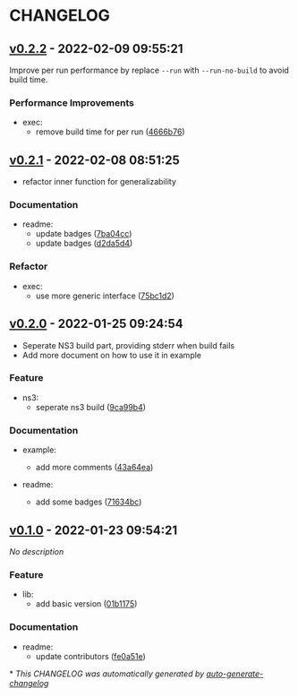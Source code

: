 # CHANGELOG

## [v0.2.2](https://github.com/BobAnkh/ns3-parallel/releases/tag/v0.2.2) - 2022-02-09 09:55:21

Improve per run performance by replace `--run` with `--run-no-build` to avoid build time.

### Performance Improvements

- exec:
  - remove build time for per run ([4666b76](https://github.com/BobAnkh/ns3-parallel/commit/4666b76be5c5dad2bfc7abdc34d6f88027c408c7))

## [v0.2.1](https://github.com/BobAnkh/ns3-parallel/releases/tag/v0.2.1) - 2022-02-08 08:51:25

- refactor inner function for generalizability

### Documentation

- readme:
  - update badges ([7ba04cc](https://github.com/BobAnkh/ns3-parallel/commit/7ba04ccd7bff1bfdbaf511fa08494dfd223b2c6a))
  - update badges ([d2da5d4](https://github.com/BobAnkh/ns3-parallel/commit/d2da5d4730d97a4174513522b7753eca78d3e08a))

### Refactor

- exec:
  - use more generic interface ([75bc1d2](https://github.com/BobAnkh/ns3-parallel/commit/75bc1d29f542e40433fb4ff061850b10a8045336))

## [v0.2.0](https://github.com/BobAnkh/ns3-parallel/releases/tag/v0.2.0) - 2022-01-25 09:24:54

- Seperate NS3 build part, providing stderr when build fails
- Add more document on how to use it in example

### Feature

- ns3:
  - seperate ns3 build ([9ca99b4](https://github.com/BobAnkh/ns3-parallel/commit/9ca99b4c9a5e8cf175a1321dcb7df810db550bce))

### Documentation

- example:
  - add more comments ([43a64ea](https://github.com/BobAnkh/ns3-parallel/commit/43a64eaa04b47e13d5d8dc1470eaabf3c1b655f2))

- readme:
  - add some badges ([71634bc](https://github.com/BobAnkh/ns3-parallel/commit/71634bcf51b571a8372e4cd3de586f9ea8d6ba85))

## [v0.1.0](https://github.com/BobAnkh/ns3-parallel/releases/tag/v0.1.0) - 2022-01-23 09:54:21

*No description*

### Feature

- lib:
  - add basic version ([01b1175](https://github.com/BobAnkh/ns3-parallel/commit/01b11755b305dff19d6037aa310f5444e7de25d9))

### Documentation

- readme:
  - update contributors ([fe0a51e](https://github.com/BobAnkh/ns3-parallel/commit/fe0a51ebbbf94ba44f994eb4cd3069300d8c4501))

\* *This CHANGELOG was automatically generated by [auto-generate-changelog](https://github.com/BobAnkh/auto-generate-changelog)*
